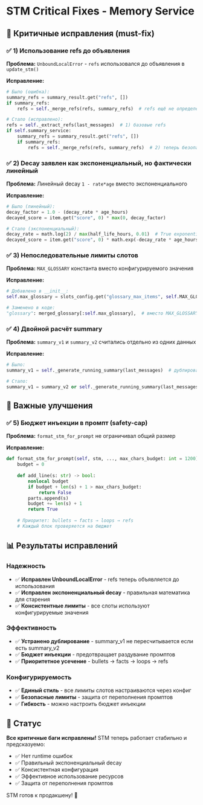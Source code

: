 # STM Critical Fixes - Memory Service

## 🚨 Критичные исправления (must-fix)

### ✅ 1) Использование refs до объявления
**Проблема:** `UnboundLocalError` - `refs` использовался до объявления в `update_stm()`

**Исправление:**
```python
# Было (ошибка):
summary_refs = summary_result.get("refs", [])
if summary_refs:
    refs = self._merge_refs(refs, summary_refs)  # refs ещё не определен

# Стало (исправлено):
refs = self._extract_refs(last_messages)  # 1) базовые refs
if self.summary_service:
    summary_refs = summary_result.get("refs", [])
    if summary_refs:
        refs = self._merge_refs(refs, summary_refs)  # 2) теперь безопасно
```

### ✅ 2) Decay заявлен как экспоненциальный, но фактически линейный
**Проблема:** Линейный decay `1 - rate*age` вместо экспоненциального

**Исправление:**
```python
# Было (линейный):
decay_factor = 1.0 - (decay_rate * age_hours)
decayed_score = item.get("score", 0) * max(0, decay_factor)

# Стало (экспоненциальный):
decay_rate = math.log(2) / max(half_life_hours, 0.01)  # True exponential
decayed_score = item.get("score", 0) * math.exp(-decay_rate * age_hours)
```

### ✅ 3) Непоследовательные лимиты слотов
**Проблема:** `MAX_GLOSSARY` константа вместо конфигурируемого значения

**Исправление:**
```python
# Добавлено в __init__:
self.max_glossary = slots_config.get("glossary_max_items", self.MAX_GLOSSARY)

# Заменено в коде:
"glossary": merged_glossary[:self.max_glossary],  # вместо MAX_GLOSSARY
```

### ✅ 4) Двойной расчёт summary
**Проблема:** `summary_v1` и `summary_v2` считались отдельно из одних данных

**Исправление:**
```python
# Было:
summary_v1 = self._generate_running_summary(last_messages)  # дублирование

# Стало:
summary_v1 = summary_v2 or self._generate_running_summary(last_messages)  # избегаем дублирования
```

## 🔧 Важные улучшения

### ✅ 5) Бюджет инъекции в промпт (safety-cap)
**Проблема:** `format_stm_for_prompt` не ограничивал общий размер

**Исправление:**
```python
def format_stm_for_prompt(self, stm, ..., max_chars_budget: int = 1200) -> str:
    budget = 0
    
    def add_line(s: str) -> bool:
        nonlocal budget
        if budget + len(s) + 1 > max_chars_budget:
            return False
        parts.append(s)
        budget += len(s) + 1
        return True
    
    # Приоритет: bullets → facts → loops → refs
    # Каждый блок проверяется на бюджет
```

## 📊 Результаты исправлений

### Надежность
- ✅ **Исправлен UnboundLocalError** - refs теперь объявляется до использования
- ✅ **Исправлен экспоненциальный decay** - правильная математика для старения
- ✅ **Консистентные лимиты** - все слоты используют конфигурируемые значения

### Эффективность  
- ✅ **Устранено дублирование** - summary_v1 не пересчитывается если есть summary_v2
- ✅ **Бюджет инъекции** - предотвращает раздувание промптов
- ✅ **Приоритетное усечение** - bullets → facts → loops → refs

### Конфигурируемость
- ✅ **Единый стиль** - все лимиты слотов настраиваются через конфиг
- ✅ **Безопасные лимиты** - защита от переполнения промптов
- ✅ **Гибкость** - можно настроить бюджет инъекции

## 🎯 Статус

**Все критичные баги исправлены!** STM теперь работает стабильно и предсказуемо:

- ✅ Нет runtime ошибок
- ✅ Правильный экспоненциальный decay  
- ✅ Консистентная конфигурация
- ✅ Эффективное использование ресурсов
- ✅ Защита от переполнения промптов

STM готов к продакшену! 🚀





















